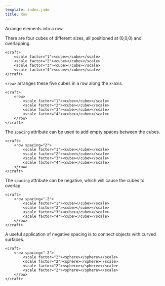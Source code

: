```yaml
---
template: index.jade
title: Row
---
```


Arrange elements into a row


There are four cubes of different sizes, all positioned at (0,0,0) and overlapping.
```craftml
<craft>
    <scale factor="1"><cube></cube></scale>
    <scale factor="2"><cube></cube></scale>
    <scale factor="3"><cube></cube></scale>
    <scale factor="4"><cube></cube></scale>
</craft>
```


`<row>` arranges these five cubes in a row along the x-axis.

```craftml
<craft>
    <row>
        <scale factor="1"><cube></cube></scale>
        <scale factor="2"><cube></cube></scale>
        <scale factor="3"><cube></cube></scale>
        <scale factor="4"><cube></cube></scale>
    </row>
</craft>
```

The `spacing` attribute can be used to add empty spaces between the cubes.


```craftml
<craft>
    <row spacing="2">
        <scale factor="1"><cube></cube></scale>
        <scale factor="2"><cube></cube></scale>
        <scale factor="3"><cube></cube></scale>
        <scale factor="4"><cube></cube></scale>
    </row>
</craft>
```

The `spacing` attribute can be negative, which will cause the cubes to overlap.

```craftml
<craft>
    <row spacing="-2">
        <scale factor="1"><cube></cube></scale>
        <scale factor="2"><cube></cube></scale>
        <scale factor="3"><cube></cube></scale>
        <scale factor="4"><cube></cube></scale>
    </row>
</craft>
```

A useful application of negative spacing is to connect objects with curved surfaces.

```craftml
<craft>
    <row spacing="-2">
        <scale factor="2"><sphere></sphere></scale>
        <scale factor="2"><sphere></sphere></scale>
        <scale factor="2"><sphere></sphere></scale>
        <scale factor="2"><sphere></sphere></scale>
    </row>
</craft>
```